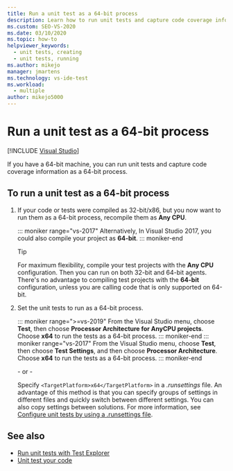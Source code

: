 ```yaml
---
title: Run a unit test as a 64-bit process
description: Learn how to run unit tests and capture code coverage information as a 64-bit process. You must have a 64-bit computer.
ms.custom: SEO-VS-2020
ms.date: 03/10/2020
ms.topic: how-to
helpviewer_keywords: 
  - unit tests, creating
  - unit tests, running
ms.author: mikejo
manager: jmartens
ms.technology: vs-ide-test
ms.workload: 
  - multiple
author: mikejo5000
---
```

# Run a unit test as a 64-bit process

 [!INCLUDE [Visual Studio](~/includes/applies-to-version/vs-windows-only.md)]

If you have a 64-bit machine, you can run unit tests and capture code coverage information as a 64-bit process.

## To run a unit test as a 64-bit process

1. If your code or tests were compiled as 32-bit/x86, but you now want to run them as a 64-bit process, recompile them as **Any CPU**.

   ::: moniker range="vs-2017"
   Alternatively, In Visual Studio 2017, you could also compile your project as **64-bit**.
   ::: moniker-end

    > [!TIP]
    > For maximum flexibility, compile your test projects with the **Any CPU** configuration. Then you can run on both 32-bit and 64-bit agents. There's no advantage to compiling test projects with the **64-bit** configuration, unless you are calling code that is only supported on 64-bit.

2. Set the unit tests to run as a 64-bit process.

   ::: moniker range=">=vs-2019"
   From the Visual Studio menu, choose **Test**, then choose **Processor Architecture for AnyCPU projects**. Choose **x64** to run the tests as a 64-bit process.
   ::: moniker-end
   ::: moniker range="vs-2017"
   From the Visual Studio menu, choose **Test**, then choose **Test Settings**, and then choose **Processor Architecture**. Choose **x64** to run the tests as a 64-bit process.
   ::: moniker-end

   \- or -

   Specify `<TargetPlatform>x64</TargetPlatform>` in a *.runsettings* file. An advantage of this method is that you can specify groups of settings in different files and quickly switch between different settings. You can also copy settings between solutions. For more information, see [Configure unit tests by using a .runsettings file](../test/configure-unit-tests-by-using-a-dot-runsettings-file.md).

## See also

- [Run unit tests with Test Explorer](../test/run-unit-tests-with-test-explorer.md)
- [Unit test your code](../test/unit-test-your-code.md)

